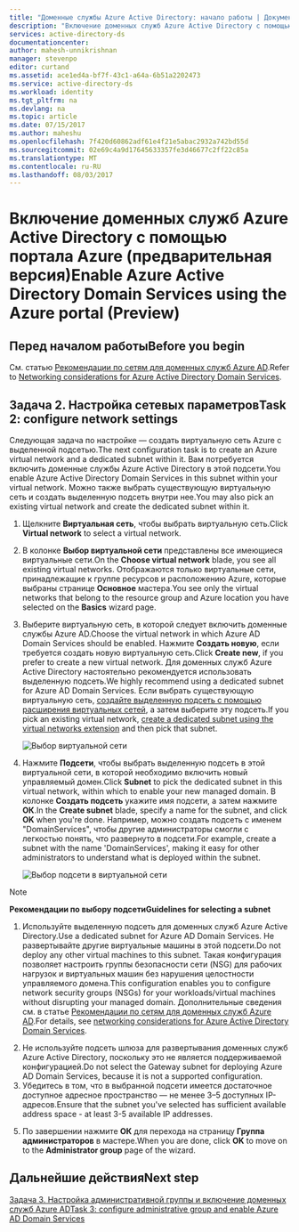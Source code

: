 ```yaml
---
title: "Доменные службы Azure Active Directory: начало работы | Документы Майкрософт"
description: "Включение доменных служб Azure Active Directory с помощью портала Azure (предварительная версия)"
services: active-directory-ds
documentationcenter: 
author: mahesh-unnikrishnan
manager: stevenpo
editor: curtand
ms.assetid: ace1ed4a-bf7f-43c1-a64a-6b51a2202473
ms.service: active-directory-ds
ms.workload: identity
ms.tgt_pltfrm: na
ms.devlang: na
ms.topic: article
ms.date: 07/15/2017
ms.author: maheshu
ms.openlocfilehash: 7f420d60862adf61e4f21e5abac2932a742bd55d
ms.sourcegitcommit: 02e69c4a9d17645633357fe3d46677c2ff22c85a
ms.translationtype: MT
ms.contentlocale: ru-RU
ms.lasthandoff: 08/03/2017
---
```

# <a name="enable-azure-active-directory-domain-services-using-the-azure-portal-preview"></a><span data-ttu-id="b6e25-103">Включение доменных служб Azure Active Directory с помощью портала Azure (предварительная версия)</span><span class="sxs-lookup"><span data-stu-id="b6e25-103">Enable Azure Active Directory Domain Services using the Azure portal (Preview)</span></span>


## <a name="before-you-begin"></a><span data-ttu-id="b6e25-104">Перед началом работы</span><span class="sxs-lookup"><span data-stu-id="b6e25-104">Before you begin</span></span>
<span data-ttu-id="b6e25-105">См. статью [Рекомендации по сетям для доменных служб Azure AD](active-directory-ds-networking.md).</span><span class="sxs-lookup"><span data-stu-id="b6e25-105">Refer to [Networking considerations for Azure Active Directory Domain Services](active-directory-ds-networking.md).</span></span>


## <a name="task-2-configure-network-settings"></a><span data-ttu-id="b6e25-106">Задача 2. Настройка сетевых параметров</span><span class="sxs-lookup"><span data-stu-id="b6e25-106">Task 2: configure network settings</span></span>
<span data-ttu-id="b6e25-107">Следующая задача по настройке — создать виртуальную сеть Azure c выделенной подсетью.</span><span class="sxs-lookup"><span data-stu-id="b6e25-107">The next configuration task is to create an Azure virtual network and a dedicated subnet within it.</span></span> <span data-ttu-id="b6e25-108">Вам потребуется включить доменные службы Azure Active Directory в этой подсети.</span><span class="sxs-lookup"><span data-stu-id="b6e25-108">You enable Azure Active Directory Domain Services in this subnet within your virtual network.</span></span> <span data-ttu-id="b6e25-109">Можно также выбрать существующую виртуальную сеть и создать выделенную подсеть внутри нее.</span><span class="sxs-lookup"><span data-stu-id="b6e25-109">You may also pick an existing virtual network and create the dedicated subnet within it.</span></span>

1. <span data-ttu-id="b6e25-110">Щелкните **Виртуальная сеть**, чтобы выбрать виртуальную сеть.</span><span class="sxs-lookup"><span data-stu-id="b6e25-110">Click **Virtual network** to select a virtual network.</span></span>
2. <span data-ttu-id="b6e25-111">В колонке **Выбор виртуальной сети** представлены все имеющиеся виртуальные сети.</span><span class="sxs-lookup"><span data-stu-id="b6e25-111">On the **Choose virtual network** blade, you see all existing virtual networks.</span></span> <span data-ttu-id="b6e25-112">Отображаются только виртуальные сети, принадлежащие к группе ресурсов и расположению Azure, которые выбраны странице **Основное** мастера.</span><span class="sxs-lookup"><span data-stu-id="b6e25-112">You see only the virtual networks that belong to the resource group and Azure location you have selected on the **Basics** wizard page.</span></span>

3. <span data-ttu-id="b6e25-113">Выберите виртуальную сеть, в которой следует включить доменные службы Azure AD.</span><span class="sxs-lookup"><span data-stu-id="b6e25-113">Choose the virtual network in which Azure AD Domain Services should be enabled.</span></span> <span data-ttu-id="b6e25-114">Нажмите **Создать новую**, если требуется создать новую виртуальную сеть.</span><span class="sxs-lookup"><span data-stu-id="b6e25-114">Click **Create new**, if you prefer to create a new virtual network.</span></span> <span data-ttu-id="b6e25-115">Для доменных служб Azure Active Directory настоятельно рекомендуется использовать выделенную подсеть.</span><span class="sxs-lookup"><span data-stu-id="b6e25-115">We highly recommend using a dedicated subnet for Azure AD Domain Services.</span></span> <span data-ttu-id="b6e25-116">Если выбрать существующую виртуальную сеть, [создайте выделенную подсеть с помощью расширения виртуальных сетей](../virtual-network/virtual-networks-create-vnet-arm-pportal.md), а затем выберите эту подсеть.</span><span class="sxs-lookup"><span data-stu-id="b6e25-116">If you pick an existing virtual network, [create a dedicated subnet using the virtual networks extension](../virtual-network/virtual-networks-create-vnet-arm-pportal.md) and then pick that subnet.</span></span> 

    ![Выбор виртуальной сети](./media/getting-started/domain-services-blade-network-pick-vnet.png)

4. <span data-ttu-id="b6e25-118">Нажмите **Подсети**, чтобы выбрать выделенную подсеть в этой виртуальной сети, в которой необходимо включить новый управляемый домен.</span><span class="sxs-lookup"><span data-stu-id="b6e25-118">Click **Subnet** to pick the dedicated subnet in this virtual network, within which to enable your new managed domain.</span></span> <span data-ttu-id="b6e25-119">В колонке **Создать подсеть** укажите имя подсети, а затем нажмите **ОК**.</span><span class="sxs-lookup"><span data-stu-id="b6e25-119">In the **Create subnet** blade, specify a name for the subnet, and click **OK** when you're done.</span></span> <span data-ttu-id="b6e25-120">Например, можно создать подсеть с именем "DomainServices", чтобы другие администраторы смогли с легкостью понять, что развернуто в подсети.</span><span class="sxs-lookup"><span data-stu-id="b6e25-120">For example, create a subnet with the name 'DomainServices', making it easy for other administrators to understand what is deployed within the subnet.</span></span>

    ![Выбор подсети в виртуальной сети](./media/getting-started/domain-services-blade-network-pick-subnet.png)

  > [!NOTE]
  > <span data-ttu-id="b6e25-122">**Рекомендации по выбору подсети**</span><span class="sxs-lookup"><span data-stu-id="b6e25-122">**Guidelines for selecting a subnet**</span></span>
  > 1. <span data-ttu-id="b6e25-123">Используйте выделенную подсеть для доменных служб Azure Active Directory.</span><span class="sxs-lookup"><span data-stu-id="b6e25-123">Use a dedicated subnet for Azure AD Domain Services.</span></span> <span data-ttu-id="b6e25-124">Не развертывайте другие виртуальные машины в этой подсети.</span><span class="sxs-lookup"><span data-stu-id="b6e25-124">Do not deploy any other virtual machines to this subnet.</span></span> <span data-ttu-id="b6e25-125">Такая конфигурация позволяет настроить группы безопасности сети (NSG) для рабочих нагрузок и виртуальных машин без нарушения целостности управляемого домена.</span><span class="sxs-lookup"><span data-stu-id="b6e25-125">This configuration enables you to configure network security groups (NSGs) for your workloads/virtual machines without disrupting your managed domain.</span></span> <span data-ttu-id="b6e25-126">Дополнительные сведения см. в статье [Рекомендации по сетям для доменных служб Azure AD](active-directory-ds-networking.md).</span><span class="sxs-lookup"><span data-stu-id="b6e25-126">For details, see [networking considerations for Azure Active Directory Domain Services](active-directory-ds-networking.md).</span></span>
  2. <span data-ttu-id="b6e25-127">Не используйте подсеть шлюза для развертывания доменных служб Azure Active Directory, поскольку это не является поддерживаемой конфигурацией.</span><span class="sxs-lookup"><span data-stu-id="b6e25-127">Do not select the Gateway subnet for deploying Azure AD Domain Services, because it is not a supported configuration.</span></span>
  3. <span data-ttu-id="b6e25-128">Убедитесь в том, что в выбранной подсети имеется достаточное доступное адресное пространство — не менее 3–5 доступных IP-адресов.</span><span class="sxs-lookup"><span data-stu-id="b6e25-128">Ensure that the subnet you've selected has sufficient available address space - at least 3-5 available IP addresses.</span></span>
  >

5. <span data-ttu-id="b6e25-129">По завершении нажмите **ОК** для перехода на страницу **Группа администраторов** в мастере.</span><span class="sxs-lookup"><span data-stu-id="b6e25-129">When you are done, click **OK** to move on to the **Administrator group** page of the wizard.</span></span>


## <a name="next-step"></a><span data-ttu-id="b6e25-130">Дальнейшие действия</span><span class="sxs-lookup"><span data-stu-id="b6e25-130">Next step</span></span>
[<span data-ttu-id="b6e25-131">Задача 3. Настройка административной группы и включение доменных служб Azure AD</span><span class="sxs-lookup"><span data-stu-id="b6e25-131">Task 3: configure administrative group and enable Azure AD Domain Services</span></span>](active-directory-ds-getting-started-admingroup.md)
